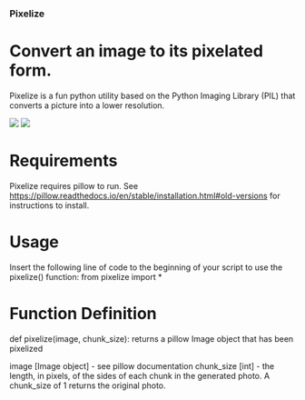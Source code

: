 ### Pixelize
# Convert an image to its pixelated form.

Pixelize is a fun python utility based on the Python Imaging Library (PIL) that converts a picture into a lower resolution.

<img src="https://i.imgur.com/iaQMaF9.jpg">

<img src="https://i.imgur.com/6ZxVP2g.jpg">


# Requirements
Pixelize requires pillow to run. See https://pillow.readthedocs.io/en/stable/installation.html#old-versions for instructions to install.

# Usage
Insert the following line of code to the beginning of your script to use the pixelize() function:  from pixelize import *

# Function Definition
def pixelize(image, chunk_size): returns a pillow Image object that has been pixelized

image [Image object] - see pillow documentation
chunk_size [int] - the length, in pixels, of the sides of each chunk in the generated photo. A chunk_size of 1 returns the original photo.
